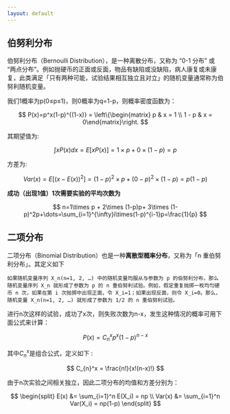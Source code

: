 ```yaml
---
layout: default
---
```


<head>
    <script src="https://cdn.mathjax.org/mathjax/latest/MathJax.js?config=TeX-AMS-MML_HTMLorMML" type="text/javascript"></script>
    <script type="text/x-mathjax-config">
    	MathJax.Hub.Config({tex2jax: {
             inlineMath: [['$','$']],
             displayMath: [["\\(","\\)"],["\\[","\\]"]],
             processEscapes: true
           }
         });
    </script>
</head>


<style type="text/css" rel="stylesheet">
code {
overflow: auto;
white-space: pre-wrap !important;
word-wrap: break-word !important;
}
</style>

## 伯努利分布

伯努利分布（Bernoulli Distribution），是一种离散分布，又称为 “0-1 分布” 或 “两点分布”。例如抛硬币的正面或反面，物品有缺陷或没缺陷，病人康复或未康复，此类满足「只有两种可能，试验结果相互独立且对立」的随机变量通常称为伯努利随机变量。

我们1概率为p(0≤p≤1)，则0概率为q=1-p，则概率密度函数为：

$$
P(x)=p^x(1-p)^{(1-x)} = \left\{\begin{matrix} p & x = 1  \\ 1 - p & x = 0\end{matrix}\right.
$$

其期望值为:

$$
\int xP(x)dx = E[xP(x)] = 1\times p + 0 \times (1-p) = p
$$

方差为:

$$
    Var(x) = E[(x-E(x))^2]=(1-p)^2 \times p + (0-p)^2 \times (1-p) = p(1-p)
$$

**成功（出现1值）1次需要实验的平均次数为**

$$
n=1\times p + 2\times (1-p)p+ 3\times (1-p)^2p+\dots=\sum_{i=1}^{\infty}i\times(1-p)^{i-1}p=\frac{1}{p}
$$

## 二项分布
二项分布（Binomial Distribution）也是一种**离散型概率分布**，又称为「n 重伯努利分布」。其定义如下

```
如果随机变量序列 X_n(n=1, 2, …) 中的随机变量均服从与参数为 p 的伯努利分布，那么随机变量序列 X_n 就形成了参数为 p 的 n 重伯努利试验。例如，假定重复抛掷一枚均匀硬币 n 次，如果在第 i 次抛掷中出现正面，令 X_i=1；如果出现反面，则令 X_i=0。那么，随机变量 X_n(n=1, 2, …) 就形成了参数为 1/2 的 n 重伯努利试验。
```

进行n次这样的试验，成功了x次，则失败次数为n-x，发生这种情况的概率可用下面公式来计算：

$$
    P(x)=C_{n}^xp^x(1-p)^{n-x}
$$

其中$C_{n}^x$是组合公式，定义如下 :

$$
    C_{n}^x = \frac{n!}{x!(n-x)!}
$$

由于n次实验之间相关独立，因此二项分布的均值和方差分别为：

$$
    \begin{split}
    E(x) &= \sum_{i=1}^n E(X_i) = np \\
    Var(x) &= \sum_{i=1}^n Var(X_i) = np(1-p)
    \end{split}
$$
